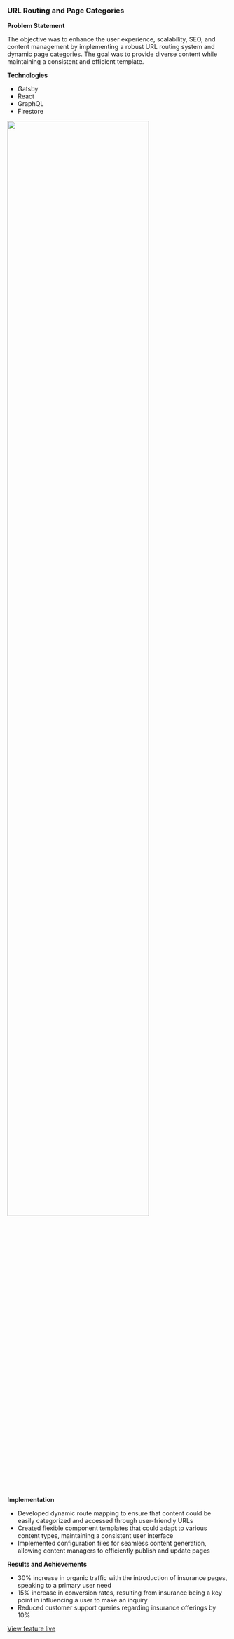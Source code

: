 ### URL Routing and Page Categories

**Problem Statement**

The objective was to enhance the user experience, scalability, SEO, and content management by implementing a robust URL routing system and dynamic page categories. The goal was to provide diverse content while maintaining a consistent and efficient template.

**Technologies**
- Gatsby
- React
- GraphQL
- Firestore

<img src="https://i.imgur.com/OJd1ebt.png" height="80%" width="80%"/>

**Implementation**
- Developed dynamic route mapping to ensure that content could be easily categorized and accessed through user-friendly URLs
- Created flexible component templates that could adapt to various content types, maintaining a consistent user interface
- Implemented configuration files for seamless content generation, allowing content managers to efficiently publish and update pages

**Results and Achievements**
- 30% increase in organic traffic with the introduction of insurance pages, speaking to a primary user need
- 15% increase in conversion rates, resulting from insurance being a key point in influencing a user to make an inquiry
- Reduced customer support queries regarding insurance offerings by 10%

[View feature live](https://luxuryrehabs.com/sitemap.xml/)
